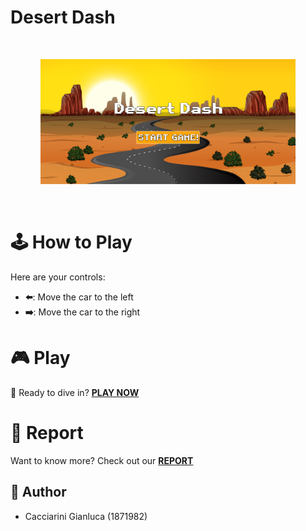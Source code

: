 # Desert Dash
<br />
<p align="center">
    <img src="src/images/logo.PNG" alt="Logo" height="200">
</p>
<br />

# 🕹️ How to Play

Here are your controls:

- **⬅️**: Move the car to the left
- **➡️**: Move the car to the right

# 🎮 Play

🚀 Ready to dive in? [**PLAY NOW**]()

# 📖 Report

Want to know more? Check out our [**REPORT**](https://github.com/SapienzaInteractiveGraphicsCourse/final-project-desert-dash/blob/main/Desert_Dash_report.pdf)

## 📝 Author

- Cacciarini Gianluca (1871982)
